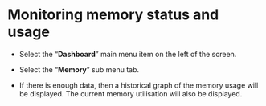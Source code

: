 # Monitoring memory status and usage

- Select the “**Dashboard**” main menu item on the left of the screen.

- Select the “**Memory**” sub menu tab.

- If there is enough data, then a historical graph of the memory usage  will be displayed. The current memory utilisation will also be displayed.
